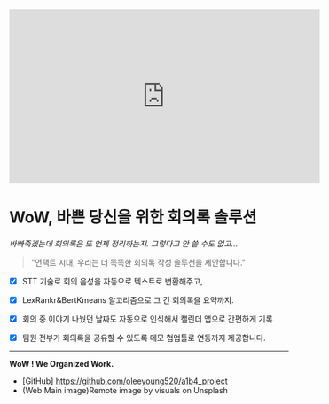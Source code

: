 <iframe width="560" height="315" src="https://www.youtube.com/embed/4q6r-qWMtFg" frameborder="0" allow="accelerometer; autoplay; clipboard-write; encrypted-media; gyroscope; picture-in-picture" allowfullscreen></iframe>





# WoW, 바쁜 당신을 위한 회의록 솔루션

*바빠죽겠는데 회의록은 또 언제 정리하는지. 그렇다고 안 쓸 수도 없고...* 



> "언택트 시대, 우리는 더 똑똑한 회의록 작성 솔루션을 제안합니다."



- [x]  STT 기술로 회의 음성을 자동으로 텍스트로 변환해주고,  
- [x] LexRankr&BertKmeans 알고리즘으로 그 긴 회의록을 요약까지. 
- [x] 회의 중 이야기 나눴던 날짜도 자동으로 인식해서 캘린더 앱으로 간편하게 기록 
- [x] 팀원 전부가 회의록을 공유할 수 있도록 메모 협업툴로 연동까지 제공합니다. 









------

**WoW ! We Organized Work.**  

- [GitHub] https://github.com/oleeyoung520/a1b4_project 
- (Web Main image)Remote image by visuals on Unsplash 